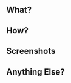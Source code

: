 ## What?

<!-- Explain the changes you’ve made. -->

## How?

<!-- How was it implemented? -->

## Screenshots

<!-- If applicable: Insert eye candy here -->

## Anything Else?

<!-- If applicable: Technical dept, challenges, follow up, etc. -->
